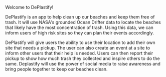 Welcome to DePlastify!

DePlastify is an app to help clean up our beaches and keep them free of trash. It will use NASA's grounded Ocean Drifter data to locate the beaches that likely have the most concentration of trash. Using this data, we can inform users of high risk sites so they can plan their events accordingly.

DePlastify will give users the ability to use their location to add their own site that needs a pickup. The user can also create an event at a site to inform other users that their help is needed. Users can then report their pickup to show how much trash they collected and inspire others to do the same.  Deplastify will use the power of social media to raise awareness and bring people together to keep our beaches clean.



